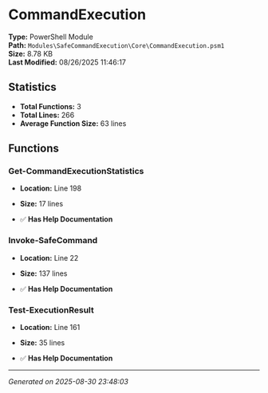 # CommandExecution

**Type:** PowerShell Module  
**Path:** `Modules\SafeCommandExecution\Core\CommandExecution.psm1`  
**Size:** 8.78 KB  
**Last Modified:** 08/26/2025 11:46:17  

## Statistics

- **Total Functions:** 3
- **Total Lines:** 266
- **Average Function Size:** 63 lines

## Functions


### Get-CommandExecutionStatistics

- **Location:** Line 198
- **Size:** 17 lines

- ✅ **Has Help Documentation** 
### Invoke-SafeCommand

- **Location:** Line 22
- **Size:** 137 lines

- ✅ **Has Help Documentation** 
### Test-ExecutionResult

- **Location:** Line 161
- **Size:** 35 lines

- ✅ **Has Help Documentation**

---
*Generated on 2025-08-30 23:48:03*
